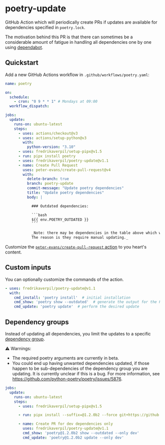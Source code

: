 # poetry-update

GitHub Action which will periodically create PRs if updates are available for dependencies specified in `poetry.lock`.

The motivation behind this PR is that there can sometimes be a considerable amount of fatigue in handling all dependencies one by one using [dependabot](https://github.com/dependabot).

## Quickstart

Add a new GitHub Actions workflow in `.github/workflows/poetry.yaml`:

```yaml
name: poetry

on:
  schedule:
    - cron: "0 9 * * 1" # Mondays at 09:00
  workflow_dispatch:

jobs:
  update:
    runs-on: ubuntu-latest
    steps:
      - uses: actions/checkout@v3
      - uses: actions/setup-python@v3
        with:
          python-version: "3.10"
      - uses: fredrikaverpil/setup-pipx@v1.5
      - run: pipx install poetry
      - uses: fredrikaverpil/poetry-update@v1.1
      - name: Create Pull Request
        uses: peter-evans/create-pull-request@v4
        with:
          delete-branch: true
          branch: poetry-update
          commit-message: "Update poetry dependencies"
          title: "Update poetry dependencies"
          body: |

            ### Outdated dependencies:

            ```bash
            ${{ env.POETRY_OUTDATED }}
            ```

            _Note: there may be dependencies in the table above which were not updated as part of this PR.
            The reason is they require manual updating._
```

Customize the [`peter-evans/create-pull-request` action](https://github.com/peter-evans/create-pull-request) to you heart's content.

## Custom inputs

You can optionally customize the commands of the action.

```yaml
- uses: fredrikaverpil/poetry-update@v1.1
  with:
    cmd_install: 'poetry install'  # initial installation
    cmd_show: 'poetry show --outdated'  # generate the output for the PR description
    cmd_update: 'poetry update'  # perform the desired update
```

## Dependency groups

Instead of updating all dependencies, you limit the updates to a specific [dependency group](https://python-poetry.org/docs/master/managing-dependencies/#dependency-groups).

⚠️ Warnings:

- The required poetry arguments are currently in beta.
- You could end up having unwanted dependencies updated, if those happen to be sub-dependencies of the dependency group you are updating. It is currently unclear if this is a bug. For more information, see https://github.com/python-poetry/poetry/issues/5876.

```yaml
jobs:
  update:
    runs-on: ubuntu-latest
    steps:
      - uses: fredrikaverpil/setup-pipx@v1.5

      - run: pipx install --suffix=@1.2.0b2 --force git+https://github.com/python-poetry/poetry.git@1.2.0b2

      - name: Create PR for dev dependencies only
        uses: fredrikaverpil/poetry-update@v1.1
        cmd_show: 'poetry@1.2.0b2 show --outdated --only dev'
        cmd_update: 'poetry@1.2.0b2 update --only dev'
```
